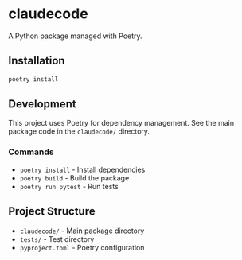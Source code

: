 # claudecode

A Python package managed with Poetry.

## Installation

```bash
poetry install
```

## Development

This project uses Poetry for dependency management. See the main package code in the `claudecode/` directory.

### Commands

- `poetry install` - Install dependencies
- `poetry build` - Build the package
- `poetry run pytest` - Run tests

## Project Structure

- `claudecode/` - Main package directory
- `tests/` - Test directory
- `pyproject.toml` - Poetry configuration